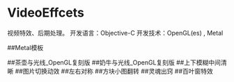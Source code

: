 # VideoEffcets
视频特效、后期处理。
开发语言：Objective-C
开发技术：OpenGL(es) , Metal

##Metal模板

##茶壶与光线_OpenGL复刻版
##奶牛与光线_OpenGL复刻版
##上下模糊中间清晰
##图片切换动效
##左右对称
##方块小图翻转
##灵魂出窍
##百叶窗特效